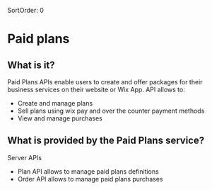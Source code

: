 SortOrder: 0
# Paid plans

## What is it?

Paid Plans APIs enable users to create and offer packages for their business services on their website or Wix App. API 
allows to:
* Create and manage plans
* Sell plans using wix pay and over the counter payment methods
* View and manage purchases

## What is provided by the Paid Plans service?

Server APIs
* Plan API allows to manage paid plans definitions
* Order API allows to manage paid plans purchases 
